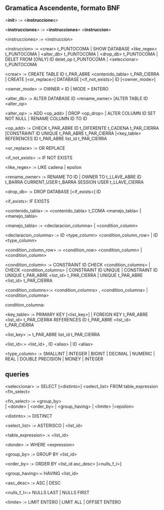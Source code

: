 ## Gramatica Ascendente, formato BNF

\<**init**\>  := \<**instruccione**s\>

\<**instrucciones**\>    := \<**instrucciones**\>  \<**instruccion**\>

\<instrucciones\>    := \<instruccion\> 

\<instruccion\> := \<crear\>  t_PUNTOCOMA
	      | SHOW DATABASE \<like_regex\> t_PUNTOCOMA
                   | \<alter_db\> t_PUNTOCOMA
      | \<drop_db\> t_PUNTOCOMA
      | DELET FROM [ONLY] ID delet_op t_PUNTOCOMA
      | \<seleccionar\> t_PUNTOCOMA


\<crear\> := CREATE TABLE  ID t_PAR_ABRE \<contenido_tabla\> t_PAR_CIERRA 
        | CREATE [\<or_replace\>] DATABASE [\<if_not_exists\>] ID [\<owner_mode\>]

\<owner_mode\> := OWNER = ID
         | MODE = ENTERO
        
\<alter_db\> := ALTER DATABASE ID \<rename_owner\>
 |ALTER TABLE ID \<alter_op\>

\<alter_op\> :=  ADD \<op_add\>
	 | DROP \<op_drop\>
	 | ALTER COLUMN ID SET NOT NULL 
	 | RENAME COLUMN ID TO ID

\<op_add\> := CHECK t_PAR_ABRE ID t_DIFERENTE t_CADENA t_PAR_CIERRA
|CONSTRAINT ID UNIQUE t_PAR_ABRE t_PAR_CIERRA
|\<key_table\> REFERENCES ID t_PAR_ABRE list_id t_PAR_CIERRA

\<or_replace\> := OR REPLACE
    
   
 \<if_not_exists\> := IF NOT EXISTS 
	         

\<like_regex\> := LIKE cadena
                | epsilon

\<rename_owner\> := RENAME TO ID
	           | OWNER TO t_LLAVE_ABRE ID t_BARRA CURRENT_USER t_BARRA SESSION USER t_LLAVE_CIERRA

\<drop_db\> := DROP DATABASE [\<if_exists\>] ID 

\<if_exists\>: IF EXISTS
            

\<contenido_tabla\> := \<contenido_tabla\> t_COMA \<manejo_tabla\>
	             | \<manejo_tabla\>

\<manejo_tabla\> := \<declaracion_columna\>
	          | \<condition_column\>

\<declaracion_columna\> := ID \<type_column\> \<condition_column_row\>
		        | ID \<type_column\>

\<condition_column_row\> := \<condition_row\> \<condition_column\>
	                       | \<condition_column\>

\<condition_column\> := CONSTRAINT ID CHECK \<condition_columns\>
                            | CHECK \<condition_columns\>
	               | CONSTRAINT ID UNIQUE
                            | CONSTRAINT ID UNIQUE t_PAR_ABRE \<list_id\> t_PAR_CIERRA
		  | UNIQUE t_PAR_ABRE \<list_id\> t_PAR_CIERRA

\<condition_columns\>:= \<condition_columns\> , \<condition_columna\>
	                 | \<condition_columna\>

condition_columna: 

\<key_table\> := PRIMARY KEY [\<list_key\>]
	    | FOREIGN KEY t_PAR_ABRE \<list_id\> t_PAR_CIERRA REFERENCES ID t_PAR_ABRE 
\<list_id\> t_PAR_CIERRA

\<list_key\> := t_PAR_ABRE list_id t_PAR_CIERRA
	

\<list_id\>:= \<list_id\> , ID \<alias\>
         | ID \<alias\>

\<type_column\> := SMALLINT
	         | INTEGER
	         | BIGINT
	         | DECIMAL
	         | NUMERIC
	         | REAL
	         | DOUBLE PRECISION
	         | MONEY
	         | INTEGER

queries
------
\<seleccionar\> := SELECT [\<distinto\>]  \<select_list\> FROM table_expression \<fin_select\>

\<fin_select\> := \<group_by\>  
	| \<donde\>
	| \<order_by\>
	| \<group_having\>
	| \<limite\>
	|\<epsilon\>

\<distinto\> := DISTINCT

\<select_list\> := ASTERISCO
	| \<list_id\>

\<table_expression\> := \<list_id\>
	

\<donde\> := WHERE \<expression\>

\<group_by\> := GROUP BY \<list_id\>
	

\<order_by\> := ORDER BY \<list_id asc_desc\> [\<nulls_f_l\>]
	

\<group_having\>:= HAVING \<list_id\>
	

\<asc_desc\> := ASC
	| DESC

\<nulls_f_l\>:= NULLS LAST
	| NULLS FIRST
	

\<limite\> := LIMIT ENTERO
	| LIMIT ALL
	| OFFSET ENTERO
